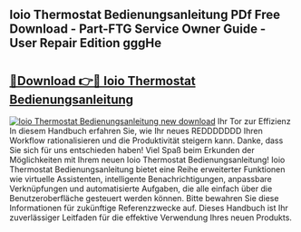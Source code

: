 ## Ioio Thermostat Bedienungsanleitung PDf Free Download - Part-FTG Service Owner Guide - User Repair Edition gggHe

# <h2><a href="http://df57y3.blite.top/?on=Ioio+Thermostat+Bedienungsanleitung">🔗Download 👉🔴 Ioio Thermostat Bedienungsanleitung</a></h2>

[![Ioio Thermostat Bedienungsanleitung new download](https://i.imgur.com/lujVjoI.png)](http://df57y3.blite.top/?on=Ioio+Thermostat+Bedienungsanleitung)
Ihr Tor zur Effizienz In diesem Handbuch erfahren Sie, wie Ihr neues REDDDDDDD Ihren Workflow rationalisieren und die Produktivität steigern kann. Danke, dass Sie sich für uns entschieden haben! Viel Spaß beim Erkunden der Möglichkeiten mit Ihrem neuen Ioio Thermostat Bedienungsanleitung! Ioio Thermostat Bedienungsanleitung bietet eine Reihe erweiterter Funktionen wie virtuelle Assistenten, intelligente Benachrichtigungen, anpassbare Verknüpfungen und automatisierte Aufgaben, die alle einfach über die Benutzeroberfläche gesteuert werden können. Bitte bewahren Sie diese Informationen für zukünftige Referenzzwecke auf. Dieses Handbuch ist Ihr zuverlässiger Leitfaden für die effektive Verwendung Ihres neuen Produkts.
